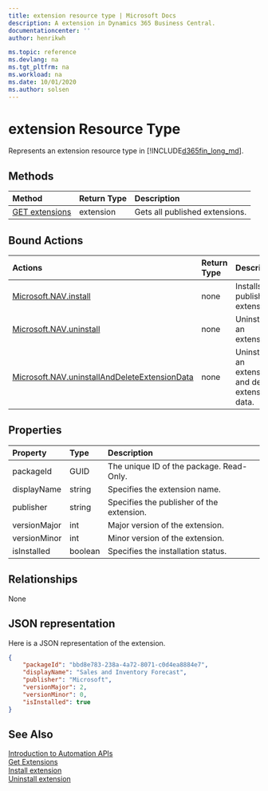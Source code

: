 ```yaml
---
title: extension resource type | Microsoft Docs
description: A extension in Dynamics 365 Business Central.
documentationcenter: ''
author: henrikwh

ms.topic: reference
ms.devlang: na
ms.tgt_pltfrm: na
ms.workload: na
ms.date: 10/01/2020
ms.author: solsen
---
```


# extension Resource Type
Represents an extension resource type in [!INCLUDE[d365fin_long_md](../developer/includes/d365fin_long_md.md)]. 

## Methods
| Method         | Return Type  |Description|
|:---------------|:-------------|:----------|
|[GET extensions](dynamics-microsoft-automation-extension-get.md)|extension|Gets all published extensions.|

## Bound Actions

| Actions         | Return Type  |Description|
|:---------------|:-------------|:----------|
|[Microsoft.NAV.install](dynamics-microsoft-automation-extension-post.md)|none|Installs a published extension.|
|[Microsoft.NAV.uninstall](dynamics-microsoft-automation-extension-post.md)|none|Uninstalls an extension.|
|[Microsoft.NAV.uninstallAndDeleteExtensionData](dynamics-microsoft-automation-extension-post.md)|none|Uninstalls an extension and deletes extension data.|

## Properties

| Property	      | Type |Description                             |
|:----------------|:-----|:---------------------------------------|
|packageId        |GUID  |The unique ID of the package. Read-Only.|
|displayName      |string|Specifies the extension name.                  |
|publisher|string|Specifies the publisher of the extension.                  |
|versionMajor     |int|Major version of the extension.     |
|versionMinor     |int|Minor version of the extension.     |
|isInstalled|boolean|Specifies the installation status.|

## Relationships
None

## JSON representation
Here is a JSON representation of the extension.

```json
{
    "packageId": "bbd8e783-238a-4a72-8071-c0d4ea8884e7",
    "displayName": "Sales and Inventory Forecast",
    "publisher": "Microsoft",
    "versionMajor": 2,
    "versionMinor": 0,
    "isInstalled": true
}
```

## See Also 
[Introduction to Automation APIs](itpro-introduction-to-automation-apis.md)  
[Get Extensions](dynamics-microsoft-automation-extension-get.md)  
[Install extension](dynamics-microsoft-automation-extension-post.md)  
[Uninstall extension](dynamics-microsoft-automation-extension-post.md)  
